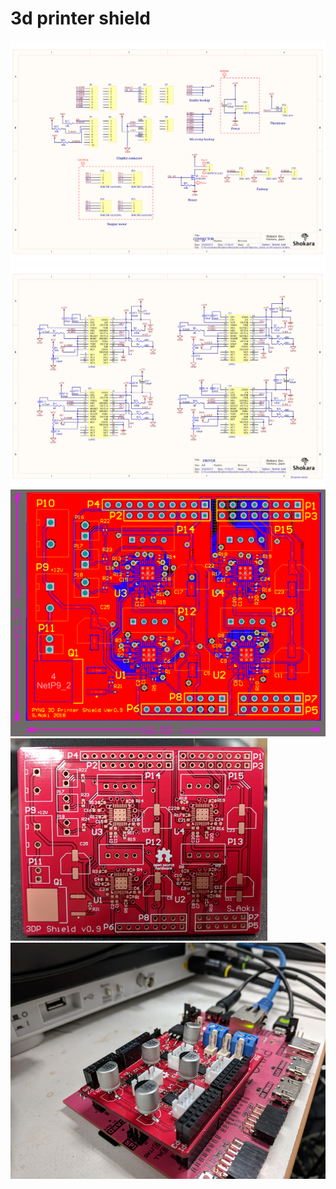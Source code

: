 # 3d printer shield


![](image/sch1.png)
![](image/sch2.png)
![](image/pcb.png)
![](image/ordered.png)
![](image/shield.png)
